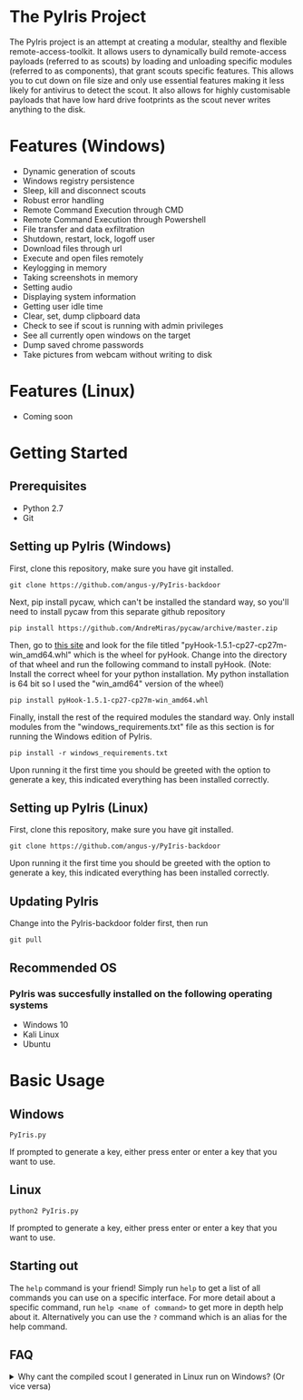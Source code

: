 # The PyIris Project
The PyIris project is an attempt at creating a modular, stealthy and flexible remote-access-toolkit. It allows users to 
dynamically build remote-access payloads (referred to as scouts) by loading and unloading specific modules (referred to as components), 
that grant scouts specific features. This allows you to cut down on file size and only use essential features making it
less likely for antivirus to detect the scout. It also allows for highly customisable payloads that have low hard drive footprints as 
the scout never writes anything to the disk.

# Features (Windows)
- Dynamic generation of scouts
- Windows registry persistence
- Sleep, kill and disconnect scouts
- Robust error handling
- Remote Command Execution through CMD
- Remote Command Execution through Powershell
- File transfer and data exfiltration
- Shutdown, restart, lock, logoff user
- Download files through url
- Execute and open files remotely
- Keylogging in memory
- Taking screenshots in memory
- Setting audio
- Displaying system information
- Getting user idle time
- Clear, set, dump clipboard data
- Check to see if scout is running with admin privileges
- See all currently open windows on the target
- Dump saved chrome passwords
- Take pictures from webcam without writing to disk

# Features (Linux)
- Coming soon

# Getting Started
## Prerequisites
- Python 2.7
- Git

## Setting up PyIris (Windows)

First, clone this repository, make sure you have git installed.

```git clone https://github.com/angus-y/PyIris-backdoor```

Next, pip install pycaw, which can't be installed the standard way, so you'll need to install pycaw from this separate github repository

```pip install https://github.com/AndreMiras/pycaw/archive/master.zip```

Then, go to [this site](https://www.lfd.uci.edu/~gohlke/pythonlibs/) and look for the file titled "pyHook-1.5.1-cp27-cp27m-
win_amd64.whl" which is the wheel for pyHook. Change into the directory of that wheel and run the following command to install pyHook. 
(Note: Install the correct wheel for your python installation. My python installation is 64 bit so I used the "win_amd64" version of the 
wheel)

```pip install pyHook-1.5.1-cp27-cp27m-win_amd64.whl```

Finally, install the rest of the required modules the standard way. Only install modules from the "windows_requirements.txt" file as
this section is for running the Windows edition of PyIris.

```pip install -r windows_requirements.txt```

Upon running it the first time you should be greeted with the option to generate a key, this indicated everything has been installed
correctly.

## Setting up PyIris (Linux)

First, clone this repository, make sure you have git installed.

```git clone https://github.com/angus-y/PyIris-backdoor```

Upon running it the first time you should be greeted with the option to generate a key, this indicated everything has been installed
correctly.

## Updating PyIris
Change into the PyIris-backdoor folder first, then run

```git pull```

## Recommended OS
### PyIris was succesfully installed on the following operating systems
- Windows 10
- Kali Linux
- Ubuntu

# Basic Usage
## Windows

```PyIris.py```

If prompted to generate a key, either press enter or enter a key that you want to use.

## Linux

```python2 PyIris.py```

If prompted to generate a key, either press enter or enter a key that you want to use.

## Starting out
The ```help``` command is your friend! Simply run ```help``` to get a list of all commands you can use on a specific interface. For more 
detail about a specific command, run ```help <name of command>``` to get more in depth help about it. Alternatively you can use the 
```?``` command which is an alias for the help command. 

## FAQ

<details>
<summary>Why cant the compiled scout I generated in Linux run on Windows? (Or vice versa)</summary>
<br>
PyIris uses pyinstaller to compile the scouts into binaries. However it is not possible to cross-compile binaries. That means if you
generate and compile a scout in Linux the binary only runs in Linux, it works the same for Windows. If you want to cross-compile 
Windows scouts for Linux I suggest you use wine and run PyIris from there.
<details>

# Built with
[PyCharm IDE](https://www.jetbrains.com/pycharm/)

# Want to report a bug?
Create an issue, but before that please read the "ISSUE_TEMPLATE.md" file first

# Credits
- Inspired by [Powershell Empire](https://github.com/EmpireProject/Empire) and [Brain Damage](https://github.com/mehulj94/BrainDamage)
- Thanks to ev-ev for helping me in the earliest stages of the project and in helping me to create PyIris
- Thanks to Dharshan2004 for helping build a part of the in-memory webcam module

# License
Licensed under Mozilla Public License Version 2.0 - See the "LICENESE.md" file for more details

# Disclaimer
I am not held reponsible for anything illegal that you do with this framework, this framework was developed for ethical hackers, 
pentesters and for research purposes. Please do not use this without the full consent of the victim. Use this framework to break stuff 
but legally please :)
